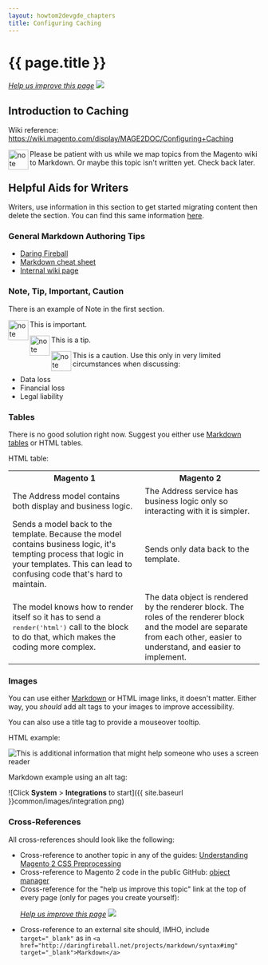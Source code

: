 ```yaml
---
layout: howtom2devgde_chapters
title: Configuring Caching
---
```

 
<h1 id="m2devgde-cache">{{ page.title }}</h1>

<p><a href="{{ site.githuburl }}m2devgde/arch/caching.md" target="_blank"><em>Help us improve this page</em></a>&nbsp;<img src="{{ site.baseurl }}common/images/newWindow.gif"/></p>

<h2 id="m2devgde-cache-intro">Introduction to Caching</h2> 

Wiki reference: https://wiki.magento.com/display/MAGE2DOC/Configuring+Caching

<div class="bs-callout bs-callout-info" id="info">
  <img src="{{ site.baseurl }}common/images/icon_note.png" alt="note" align="left" width="40" />
<span class="glyphicon-class">
  <p>Please be patient with us while we map topics from the Magento wiki to Markdown. Or maybe this topic isn't written yet. Check back later.</p></span>
</div>

<h2 id="help">Helpful Aids for Writers</h2>

Writers, use information in this section to get started migrating content then delete the section. You can find this same information <a href="https://github.corp.ebay.com/stevjohnson/internal-documentation/blob/master/markdown-samples/complex-examples.md" target="_blank">here</a>.

### General Markdown Authoring Tips

*	<a href="http://daringfireball.net/projects/markdown/syntax" target="_blank">Daring Fireball</a>
*	<a href="https://github.com/adam-p/markdown-here/wiki/Markdown-Cheatsheet" target="_blank">Markdown cheat sheet</a>
*	<a href="https://wiki.corp.x.com/display/WRI/Markdown+Authoring+Part+2%2C+Markdown+Authoring+Tips" target="_blank">Internal wiki page</a>

### Note, Tip, Important, Caution

There is an example of Note in the first section.

  <div class="bs-callout bs-callout-warning" id="warning">
    <img src="{{ site.baseurl }}common/images/icon_important.png" alt="note" align="left" width="40" />
	<span class="glyphicon-class">
    <p>This is important. </p></span>
  </div>
  
<div class="bs-callout bs-callout-warning" id="warning">
  <img src="{{ site.baseurl }}common/images/icon_tip.png" alt="note" align="left" width="40" />
<span class="glyphicon-class">
  <p>This is a tip. </p></span>
</div>

<div class="bs-callout bs-callout-danger" id="danger">
  <img src="{{ site.baseurl }}common/images/icon_caution.png" alt="note" align="left" width="40" />
<span class="glyphicon-class">
  <p>This is a caution. Use this only in very limited circumstances when discussing:
  <ul class="note"><li>Data loss</li>
  <li>Financial loss</li>
  <li>Legal liability</li></ul></p></span>
</div>

### Tables

There is no good solution right now. Suggest you either use <a href="https://github.com/adam-p/markdown-here/wiki/Markdown-Cheatsheet#tables" target="_blank">Markdown tables</a> or HTML tables.

HTML table:

<table>
	<tbody>
		<tr class="table-headings">
			<th>Magento 1</th>
			<th>Magento 2</th>
		</tr>
	<tr>
		<td>The Address model contains both display and business logic.</td>
		<td>The Address service has business logic only so interacting with it is simpler.</td>
	</tr>
	<tr>
		<td>Sends a model back to the template. Because the model contains business logic, it's tempting process that logic in your templates. This can lead to confusing code that's hard to maintain.</td>
		<td>Sends only data back to the template. </td>
	</tr>
	<tr>
		<td>The model knows how to render itself so it has to send a <tt>render('html')</tt> call to the block to do that, which makes the coding more complex. </td>
		<td>The data object is rendered by the renderer block. The roles of the renderer block and the model are separate from each other, easier to understand, and easier to implement.</td>
	</tr>
	</tbody>
</table>

### Images

You can use either <a href="http://daringfireball.net/projects/markdown/syntax#img" target="_blank">Markdown</a> or HTML image links, it doesn't matter. Either way, you *should* add alt tags to your images to improve accessibility.

You can also use a title tag to provide a mouseover tooltip.

HTML example:

<p><img src="{{ site.baseurl }}common/images/services_service-interaction_addr-book_mage1.png" alt="This is additional information that might help someone who uses a screen reader"></p>

Markdown example using an alt tag:

![Click **System** > **Integrations** to start]({{ site.baseurl }}common/images/integration.png)

### Cross-References

All cross-references should look like the following:

*	Cross-reference to another topic in any of the guides: <a href="{{ site.gdeurl }}m2fedg/css/css-preprocess.html">Understanding Magento 2 CSS Preprocessing</a>
*	Cross-reference to Magento 2 code in the public GitHub: <a href="{{ site.mage2000url }}blob/master/lib/internal/Magento/Framework/ObjectManager/ObjectManager.php" target="_blank">object manager</a>
*	Cross-reference for the "help us improve this topic" link at the top of every page (only for pages you create yourself): <p><a href="{{ site.githuburl }}m2fedg/fedg-overview.md" target="_blank"><em>Help us improve this page</em></a>&nbsp;<img src="{{ site.baseurl }}common/images/newWindow.gif"/></p>
* 	Cross-reference to an external site should, IMHO, include `target="_blank"` as in `<a href="http://daringfireball.net/projects/markdown/syntax#img" target="_blank">Markdown</a>`

